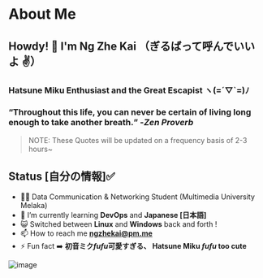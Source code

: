 # About Me

## Howdy! 👋 I'm Ng Zhe Kai （ぎるばって呼んでいいよ ✌️）

### Hatsune Miku Enthusiast and the Great Escapist ヽ(=´▽`=)ﾉ

### <q>Throughout this life, you can never be certain of living long enough to take another breath.</q> -<em>Zen Proverb</em>
> NOTE: These Quotes will be updated on a frequency basis of 2-3 hours~

## Status [自分の情報]✅

- 🙍‍♂️ Data Communication & Networking Student (Multimedia University Melaka)
- 🌱 I’m currently learning **DevOps** and **Japanese [日本語]**
- 😺 Switched between **Linux** and **Windows** back and forth !
- 📫 How to reach me <a href=mailto:ngzhekai@pm.me>**ngzhekai@pm.me**</a>
- ⚡ Fun fact :arrow_right: **初音ミク*fufu*可愛すぎる、 Hatsune Miku *fufu* too cute**

![image](https://user-images.githubusercontent.com/61905056/165332700-d0be53f6-171c-40be-9e4c-874cafd34252.png)
